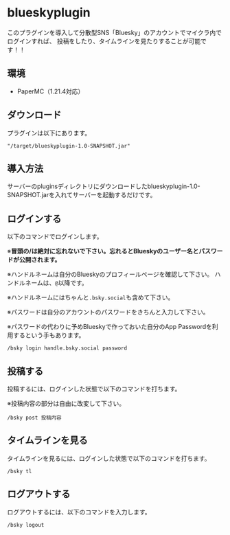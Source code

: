 # blueskyplugin  

このプラグインを導入して分散型SNS「Bluesky」のアカウントでマイクラ内でログインすれば、
投稿をしたり、タイムラインを見たりすることが可能です！！

## 環境

- PaperMC（1.21.4対応）

## ダウンロード
プラグインは以下にあります。

`"/target/blueskyplugin-1.0-SNAPSHOT.jar"`

## 導入方法
サーバーのpluginsディレクトリにダウンロードしたblueskyplugin-1.0-SNAPSHOT.jarを入れてサーバーを起動するだけです。

## ログインする

以下のコマンドでログインします。

※**冒頭の/は絶対に忘れないで下さい。忘れるとBlueskyのユーザー名とパスワードが公開されます。**

※ハンドルネームは自分のBlueskyのプロフィールページを確認して下さい。
ハンドルネームは、`@`以降です。

※ハンドルネームにはちゃんと`.bsky.social`も含めて下さい。

※パスワードは自分のアカウントのパスワードをきちんと入力して下さい。

※パスワードの代わりに予めBlueskyで作っておいた自分のApp Passwordを利用するという手もあります。

```
/bsky login handle.bsky.social password
```

## 投稿する

投稿するには、ログインした状態で以下のコマンドを打ちます。

※投稿内容の部分は自由に改変して下さい。

```
/bsky post 投稿内容
```

## タイムラインを見る

タイムラインを見るには、ログインした状態で以下のコマンドを打ちます。

```
/bsky tl
```

## ログアウトする

ログアウトするには、以下のコマンドを入力します。

```
/bsky logout
```
